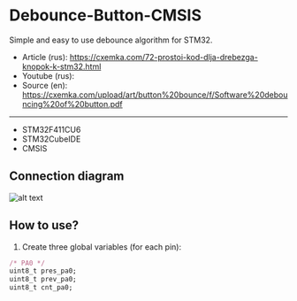 # Debounce-Button-CMSIS
 Simple and easy to use debounce algorithm for STM32.
* Article (rus): https://cxemka.com/72-prostoi-kod-dlja-drebezga-knopok-k-stm32.html
* Youtube (rus): 
* Source (en): https://cxemka.com/upload/art/button%20bounce/f/Software%20debouncing%20of%20button.pdf
___
* STM32F411CU6
* STM32CubeIDE
* CMSIS
 ## Connection diagram
  ![alt text](https://cxemka.com/upload/art/button%20bounce/button_circuit_diagram.svg)
 ## How to use?
 1. Create three global variables (for each pin):
```ruby
/* PA0 */
uint8_t pres_pa0;
uint8_t prev_pa0;
uint8_t cnt_pa0;
```
